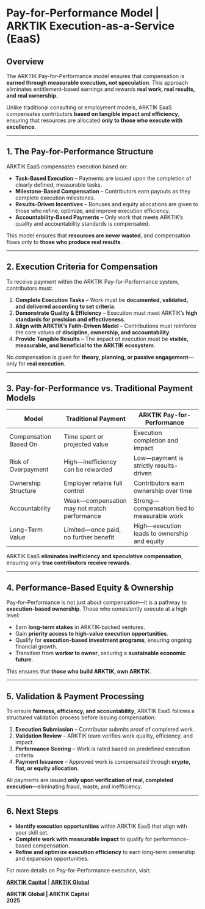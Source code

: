 # Pay-for-Performance Model | ARKTIK Execution-as-a-Service (EaaS)  

## **Overview**  
The ARKTIK Pay-for-Performance model ensures that compensation is **earned through measurable execution, not speculation**. This approach eliminates entitlement-based earnings and rewards **real work, real results, and real ownership**.  

Unlike traditional consulting or employment models, ARKTIK EaaS compensates contributors **based on tangible impact and efficiency**, ensuring that resources are allocated **only to those who execute with excellence**.  

---  

## **1. The Pay-for-Performance Structure**  

ARKTIK EaaS compensates execution based on:  

- **Task-Based Execution** – Payments are issued upon the completion of clearly defined, measurable tasks.  
- **Milestone-Based Compensation** – Contributors earn payouts as they complete execution milestones.  
- **Results-Driven Incentives** – Bonuses and equity allocations are given to those who refine, optimize, and improve execution efficiency.  
- **Accountability-Based Payments** – Only work that meets ARKTIK’s quality and accountability standards is compensated.  

This model ensures that **resources are never wasted**, and compensation flows only to **those who produce real results**.  

---  

## **2. Execution Criteria for Compensation**  

To receive payment within the ARKTIK Pay-for-Performance system, contributors must:  

1. **Complete Execution Tasks** – Work must be **documented, validated, and delivered according to set criteria**.  
2. **Demonstrate Quality & Efficiency** – Execution must meet ARKTIK’s **high standards for precision and effectiveness**.  
3. **Align with ARKTIK’s Faith-Driven Model** – Contributions must reinforce the core values of **discipline, ownership, and accountability**.  
4. **Provide Tangible Results** – The impact of execution must be **visible, measurable, and beneficial to the ARKTIK ecosystem**.  

No compensation is given for **theory, planning, or passive engagement**—only for **real execution**.  

---  

## **3. Pay-for-Performance vs. Traditional Payment Models**  

| **Model** | **Traditional Payment** | **ARKTIK Pay-for-Performance** |
|-----------|----------------------|------------------------------|
| Compensation Based On | Time spent or projected value | Execution completion and impact |
| Risk of Overpayment | High—inefficiency can be rewarded | Low—payment is strictly results-driven |
| Ownership Structure | Employer retains full control | Contributors earn ownership over time |
| Accountability | Weak—compensation may not match performance | Strong—compensation tied to measurable work |
| Long-Term Value | Limited—once paid, no further benefit | High—execution leads to ownership and equity |  

ARKTIK EaaS **eliminates inefficiency and speculative compensation**, ensuring only **true contributors receive rewards**.  

---  

## **4. Performance-Based Equity & Ownership**  

Pay-for-Performance is not just about compensation—it is a pathway to **execution-based ownership**. Those who consistently execute at a high level:  

- Earn **long-term stakes** in ARKTIK-backed ventures.  
- Gain **priority access to high-value execution opportunities**.  
- Qualify for **execution-based investment programs**, ensuring ongoing financial growth.  
- Transition from **worker to owner**, securing a **sustainable economic future**.  

This ensures that **those who build ARKTIK, own ARKTIK**.  

---  

## **5. Validation & Payment Processing**  

To ensure **fairness, efficiency, and accountability**, ARKTIK EaaS follows a structured validation process before issuing compensation:  

1. **Execution Submission** – Contributor submits proof of completed work.  
2. **Validation Review** – ARKTIK team verifies work quality, efficiency, and impact.  
3. **Performance Scoring** – Work is rated based on predefined execution criteria.  
4. **Payment Issuance** – Approved work is compensated through **crypto, fiat, or equity allocation**.  

All payments are issued **only upon verification of real, completed execution**—eliminating fraud, waste, and inefficiency.  

---  

## **6. Next Steps**  

- **Identify execution opportunities** within ARKTIK EaaS that align with your skill set.  
- **Complete work with measurable impact** to qualify for performance-based compensation.  
- **Refine and optimize execution efficiency** to earn long-term ownership and expansion opportunities.  

For more details on Pay-for-Performance execution, visit:  

**[ARKTIK Capital](https://arktikcapital.com)** | **[ARKTIK Global](https://arktikglobal.com)**  

**ARKTIK Global | ARKTIK Capital**  
**2025**  
